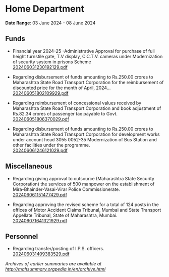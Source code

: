 # Home Department

**Date Range**: 03 June 2024 - 08 June 2024


## Funds
- Financial year 2024-25 -Administrative Approval for purchase of full height turnstile gate, T.V display, C.C.T.V. cameras  under Modernization of security system in prisons Scheme\
  [202406031230192129.pdf](https://gr.maharashtra.gov.in/Site/Upload/Government%20Resolutions/English/202406031230192129.pdf)

- Regarding disbursement of funds amounting to Rs.250.00 crores to Maharashtra State Road Transport Corporation for the reimbursement of discounted price for the month of April, 2024...\
  [202406051802109929.pdf](https://gr.maharashtra.gov.in/Site/Upload/Government%20Resolutions/English/202406051802109929.pdf)

- Regarding reimbursement of concessional values received by Maharashtra State Road Transport Corporation and book adjustment of Rs.82.34 crores of passenger tax payable to Govt.\
  [202406051806370029.pdf](https://gr.maharashtra.gov.in/Site/Upload/Government%20Resolutions/English/202406051806370029.pdf)

- Regarding disbursement of funds amounting to Rs.250.00 crores to Maharashtra State Road Transport Corporation for development works under account head 3055 0052-35 Modernization of Bus Station and other facilities under the programme.\
  [202406061246121029.pdf](https://gr.maharashtra.gov.in/Site/Upload/Government%20Resolutions/English/202406061246121029.pdf)

## Miscellaneous
- Regarding giving approval to outsource (Maharashtra State Security Corporation) the services of 500 manpower on the establishment of Mira-Bhainder-Vasai-Virar Police Commissionerate.\
  [202406061151477429.pdf](https://gr.maharashtra.gov.in/Site/Upload/Government%20Resolutions/English/202406061151477429.pdf)

- Regarding approving the revised scheme for a total of 124 posts in the offices of Motor Accident Claims Tribunal, Mumbai and State Transport Appellate Tribunal, State of Maharashtra, Mumbai.\
  [202406071641321929.pdf](https://gr.maharashtra.gov.in/Site/Upload/Government%20Resolutions/English/202406071641321929.pdf)

## Personnel
- Regarding transfer/posting of I.P.S. officers.\
  [202406031409383529.pdf](https://gr.maharashtra.gov.in/Site/Upload/Government%20Resolutions/English/202406031409383529.pdf)


*Archives of earlier summaries are available at http://mahsummary.orgpedia.in/en/archive.html*